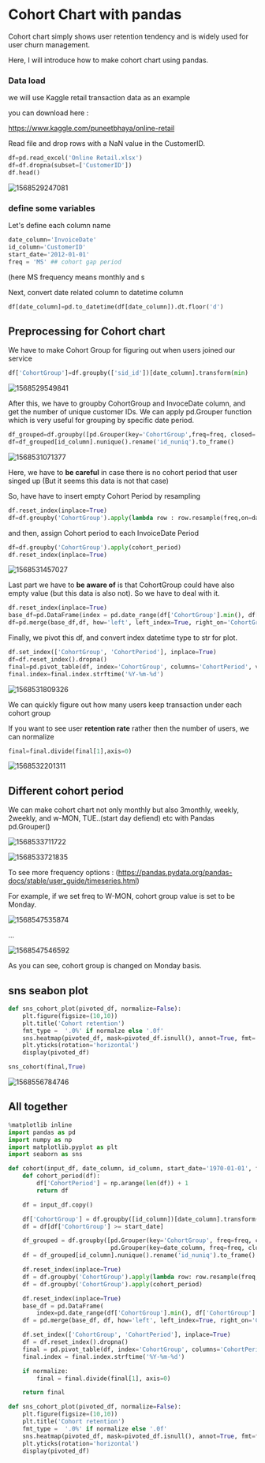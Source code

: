 



# Cohort Chart with pandas



Cohort chart simply shows user retention tendency and is widely used for user churn management.

Here, I will introduce how to make cohort chart using pandas.



### Data load

we will use Kaggle retail transaction data as an example

you can download here :

https://www.kaggle.com/puneetbhaya/online-retail



Read file and drop rows with a NaN value in the CustomerID.

```python
df=pd.read_excel('Online Retail.xlsx')
df=df.dropna(subset=['CustomerID'])
df.head()
```

![1568529247081](Cohort%20Chart%20with%20pandas.assets/1568529247081.png)



### define some variables

Let's define each column name

```python
date_column='InvoiceDate'
id_column='CustomerID'
start_date='2012-01-01'
freq = 'MS' ## cohort gap period
```

(here MS frequency means monthly and s



Next, convert date related column to datetime column

```python
df[date_column]=pd.to_datetime(df[date_column]).dt.floor('d')
```



## Preprocessing for Cohort chart

We have to make Cohort Group for figuring out when users joined our service

```python
df['CohortGroup']=df.groupby(['sid_id'])[date_column].transform(min)
```

![1568529549841](Cohort%20Chart%20with%20pandas.assets/1568529549841.png)



After this, we have to groupby CohortGroup and InvoceDate column, and get the number of unique customer IDs. We can apply pd.Grouper function which is very useful for grouping by specific date period. 

```python
df_grouped=df.groupby([pd.Grouper(key='CohortGroup',freq=freq, closed='left', label='left'),pd.Grouper(key=date_column,freq=freq, closed='left', label='left')])
df=df_grouped[id_column].nunique().rename('id_nuniq').to_frame()
```

![1568531071377](Cohort%20Chart%20with%20pandas.assets/1568531071377.png)



Here, we have to **be careful** in case there is no cohort period that user singed up (But it seems this data is not that case)

So, have have to insert empty Cohort Period by resampling

```python
df.reset_index(inplace=True)
df=df.groupby('CohortGroup').apply(lambda row : row.resample(freq,on=date_column).sum().fillna(0))
```



and then, assign Cohort period to each InvoiceDate Period

```python
df=df.groupby('CohortGroup').apply(cohort_period)
df.reset_index(inplace=True)
```

![1568531457027](Cohort%20Chart%20with%20pandas.assets/1568531457027.png)



Last part we have to **be aware of** is that CohortGroup could have also empty value (but this data is also not). So we have to deal with it.

```python
df.reset_index(inplace=True)    
base_df=pd.DataFrame(index = pd.date_range(df['CohortGroup'].min(), df['CohortGroup'].max(), freq=freq, closed=None))
df=pd.merge(base_df,df, how='left', left_index=True, right_on='CohortGroup')      
```



Finally, we pivot this df, and convert index datetime type to str for plot.

```python
df.set_index(['CohortGroup', 'CohortPeriod'], inplace=True)      
df=df.reset_index().dropna()
final=pd.pivot_table(df, index='CohortGroup', columns='CohortPeriod', values='id_nuniq')
final.index=final.index.strftime('%Y-%m-%d')  
```

![1568531809326](Cohort%20Chart%20with%20pandas.assets/1568531809326.png)

We can quickly figure out how many users keep transaction under each cohort group 



If  you want to see user **retention rate** rather then the number of users, we can normalize

```python
final=final.divide(final[1],axis=0)
```



![1568532201311](Cohort%20Chart%20with%20pandas.assets/1568532201311.png)



## Different cohort period

We can make cohort chart not only monthly but also 3monthly, weekly, 2weekly, and w-MON, TUE..(start day defiend) etc with Pandas pd.Grouper()

![1568533711722](Cohort%20Chart%20with%20pandas.assets/1568533711722.png)

![1568533721835](Cohort%20Chart%20with%20pandas.assets/1568533721835.png)

To see more frequency options : (https://pandas.pydata.org/pandas-docs/stable/user_guide/timeseries.html)



For example, if we set freq to W-MON, cohort group value is set to be Monday.

![1568547535874](Cohort%20Chart%20with%20pandas.assets/1568547535874.png)

...

![1568547546592](Cohort%20Chart%20with%20pandas.assets/1568547546592.png)



As you can see, cohort group is changed on Monday basis.





## sns seabon plot

```python
def sns_cohort_plot(pivoted_df, normalize=False):            
    plt.figure(figsize=(10,10))        
    plt.title('Cohort retention')    
    fmt_type =  '.0%' if normalze else '.0f'    
    sns.heatmap(pivoted_df, mask=pivoted_df.isnull(), annot=True, fmt='0.0f')
    plt.yticks(rotation='horizontal')
    display(pivoted_df)
```

```python
sns_cohort(final,True)
```



![1568556784746](Readme.assets/1568556784746.png)



## All together

```python
%matplotlib inline
import pandas as pd
import numpy as np
import matplotlib.pyplot as plt
import seaborn as sns

def cohort(input_df, date_column, id_column, start_date='1970-01-01', freq='MS', normalize=False):
    def cohort_period(df):
        df['CohortPeriod'] = np.arange(len(df)) + 1
        return df

    df = input_df.copy()

    df['CohortGroup'] = df.groupby([id_column])[date_column].transform(min)
    df = df[df['CohortGroup'] >= start_date]

    df_grouped = df.groupby([pd.Grouper(key='CohortGroup', freq=freq, closed='left', label='left'),
                             pd.Grouper(key=date_column, freq=freq, closed='left', label='left')])
    df = df_grouped[id_column].nunique().rename('id_nuniq').to_frame()

    df.reset_index(inplace=True)
    df = df.groupby('CohortGroup').apply(lambda row: row.resample(freq, on=date_column).sum().fillna(0))
    df = df.groupby('CohortGroup').apply(cohort_period)

    df.reset_index(inplace=True)
    base_df = pd.DataFrame(
        index=pd.date_range(df['CohortGroup'].min(), df['CohortGroup'].max(), freq=freq, closed=None))
    df = pd.merge(base_df, df, how='left', left_index=True, right_on='CohortGroup')

    df.set_index(['CohortGroup', 'CohortPeriod'], inplace=True)
    df = df.reset_index().dropna()
    final = pd.pivot_table(df, index='CohortGroup', columns='CohortPeriod', values='id_nuniq')
    final.index = final.index.strftime('%Y-%m-%d')

    if normalize:
        final = final.divide(final[1], axis=0)

    return final

def sns_cohort_plot(pivoted_df, normalize=False):            
    plt.figure(figsize=(10,10))        
    plt.title('Cohort retention')    
    fmt_type =  '.0%' if normalize else '.0f'    
    sns.heatmap(pivoted_df, mask=pivoted_df.isnull(), annot=True, fmt=fmt_type)
    plt.yticks(rotation='horizontal')
    display(pivoted_df)
```



